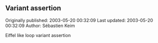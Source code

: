 ## Variant assertion 
Originally published: 2003-05-20 00:32:09 
Last updated: 2003-05-20 00:32:09 
Author: Sébastien Keim 
 
Eiffel like loop variant assertion